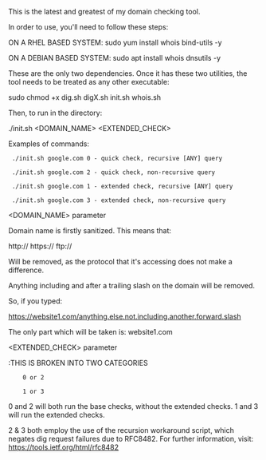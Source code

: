 This is the latest and greatest of my domain checking tool. 

In order to use, you'll need to follow these steps: 

ON A RHEL BASED SYSTEM:
sudo yum install whois bind-utils -y 

ON A DEBIAN BASED SYSTEM: 
sudo apt install whois dnsutils -y

These are the only two dependencies. Once it has these two utilities, the tool needs to be treated as any other executable: 

sudo chmod +x dig.sh  digX.sh  init.sh  whois.sh

Then, to run in the directory:

./init.sh <DOMAIN_NAME> <EXTENDED_CHECK>

Examples of commands:

	 ./init.sh google.com 0 - quick check, recursive [ANY] query

	 ./init.sh google.com 2 - quick check, non-recursive query 

	 ./init.sh google.com 1 - extended check, recursive [ANY] query 

	 ./init.sh google.com 3 - extended check, non-recursive query 

<DOMAIN_NAME> parameter

Domain name is firstly sanitized. This means that:

http://
https://
ftp://


Will be removed, as the protocol that it's accessing does not make a difference. 

Anything including and after a trailing slash on the domain will be removed. 

So, if you typed: 

https://website1.com/anything.else.not.including.another.forward.slash

The only part which will be taken is:
website1.com

<EXTENDED_CHECK> parameter 

:THIS IS BROKEN INTO TWO CATEGORIES 
  
		0 or 2 
  
		1 or 3

0 and 2 will both run the base checks, without the extended checks. 
1 and 3 will run the extended checks. 

2 & 3 both employ the use of the recursion workaround script, which negates dig request failures due to RFC8482. For further information, visit:
https://tools.ietf.org/html/rfc8482
